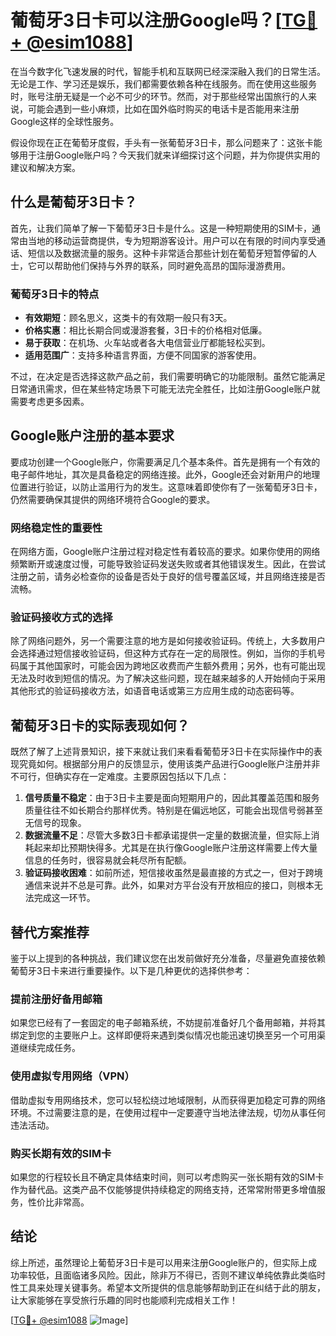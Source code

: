 # 葡萄牙3日卡可以注册Google吗？[[TG💪+ @esim1088](https://t.me/s/esim1088)]

在当今数字化飞速发展的时代，智能手机和互联网已经深深融入我们的日常生活。无论是工作、学习还是娱乐，我们都需要依赖各种在线服务。而在使用这些服务时，账号注册无疑是一个必不可少的环节。然而，对于那些经常出国旅行的人来说，可能会遇到一些小麻烦，比如在国外临时购买的电话卡是否能用来注册Google这样的全球性服务。

假设你现在正在葡萄牙度假，手头有一张葡萄牙3日卡，那么问题来了：这张卡能够用于注册Google账户吗？今天我们就来详细探讨这个问题，并为你提供实用的建议和解决方案。

## 什么是葡萄牙3日卡？

首先，让我们简单了解一下葡萄牙3日卡是什么。这是一种短期使用的SIM卡，通常由当地的移动运营商提供，专为短期游客设计。用户可以在有限的时间内享受通话、短信以及数据流量的服务。这种卡非常适合那些计划在葡萄牙短暂停留的人士，它可以帮助他们保持与外界的联系，同时避免高昂的国际漫游费用。

### 葡萄牙3日卡的特点

- **有效期短**：顾名思义，这类卡的有效期一般只有3天。
- **价格实惠**：相比长期合同或漫游套餐，3日卡的价格相对低廉。
- **易于获取**：在机场、火车站或者各大电信营业厅都能轻松买到。
- **适用范围广**：支持多种语言界面，方便不同国家的游客使用。

不过，在决定是否选择这款产品之前，我们需要明确它的功能限制。虽然它能满足日常通讯需求，但在某些特定场景下可能无法完全胜任，比如注册Google账户就需要考虑更多因素。

## Google账户注册的基本要求

要成功创建一个Google账户，你需要满足几个基本条件。首先是拥有一个有效的电子邮件地址，其次是具备稳定的网络连接。此外，Google还会对新用户的地理位置进行验证，以防止滥用行为的发生。这意味着即使你有了一张葡萄牙3日卡，仍然需要确保其提供的网络环境符合Google的要求。

### 网络稳定性的重要性

在网络方面，Google账户注册过程对稳定性有着较高的要求。如果你使用的网络频繁断开或速度过慢，可能导致验证码发送失败或者其他错误发生。因此，在尝试注册之前，请务必检查你的设备是否处于良好的信号覆盖区域，并且网络连接是否流畅。

### 验证码接收方式的选择

除了网络问题外，另一个需要注意的地方是如何接收验证码。传统上，大多数用户会选择通过短信接收验证码，但这种方式存在一定的局限性。例如，当你的手机号码属于其他国家时，可能会因为跨地区收费而产生额外费用；另外，也有可能出现无法及时收到短信的情况。为了解决这些问题，现在越来越多的人开始倾向于采用其他形式的验证码接收方法，如语音电话或第三方应用生成的动态密码等。

## 葡萄牙3日卡的实际表现如何？

既然了解了上述背景知识，接下来就让我们来看看葡萄牙3日卡在实际操作中的表现究竟如何。根据部分用户的反馈显示，使用该类产品进行Google账户注册并非不可行，但确实存在一定难度。主要原因包括以下几点：

1. **信号质量不稳定**：由于3日卡主要是面向短期用户的，因此其覆盖范围和服务质量往往不如长期合约那样优秀。特别是在偏远地区，可能会出现信号弱甚至无信号的现象。
2. **数据流量不足**：尽管大多数3日卡都承诺提供一定量的数据流量，但实际上消耗起来却比预期快得多。尤其是在执行像Google账户注册这样需要上传大量信息的任务时，很容易就会耗尽所有配额。
3. **验证码接收困难**：如前所述，短信接收虽然是最直接的方式之一，但对于跨境通信来说并不总是可靠。此外，如果对方平台没有开放相应的接口，则根本无法完成这一环节。

## 替代方案推荐

鉴于以上提到的各种挑战，我们建议您在出发前做好充分准备，尽量避免直接依赖葡萄牙3日卡来进行重要操作。以下是几种更优的选择供参考：

### 提前注册好备用邮箱

如果您已经有了一套固定的电子邮箱系统，不妨提前准备好几个备用邮箱，并将其绑定到您的主要账户上。这样即便将来遇到类似情况也能迅速切换至另一个可用渠道继续完成任务。

### 使用虚拟专用网络（VPN）

借助虚拟专用网络技术，您可以轻松绕过地域限制，从而获得更加稳定可靠的网络环境。不过需要注意的是，在使用过程中一定要遵守当地法律法规，切勿从事任何违法活动。

### 购买长期有效的SIM卡

如果您的行程较长且不确定具体结束时间，则可以考虑购买一张长期有效的SIM卡作为替代品。这类产品不仅能够提供持续稳定的网络支持，还常常附带更多增值服务，性价比非常高。

## 结论

综上所述，虽然理论上葡萄牙3日卡是可以用来注册Google账户的，但实际上成功率较低，且面临诸多风险。因此，除非万不得已，否则不建议单纯依靠此类临时性工具来处理关键事务。希望本文所提供的信息能够帮助到正在纠结于此的朋友，让大家能够在享受旅行乐趣的同时也能顺利完成相关工作！

[[TG💪+ @esim1088](https://t.me/s/esim1088) ![Image](https://i.postimg.cc/4NQfJmqS/Snipaste-2025-05-13-00-14-12.png)]